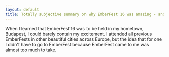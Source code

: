 ```yaml
---
layout: default
title: Totally subjective summary on why EmberFest'16 was amazing - and why EmberFest'17 will be
---
```


When I learned that EmberFest'16 was to be held in my hometown, Budapest, I
could barely contain my excitement. I attended all previous EmberFests in other
beautiful cities across Europe, but the idea that for one I didn't have to go to
EmberFest because EmberFest came to me was almost too much to take.


